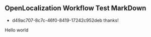 ## OpenLocalization Workflow Test MarkDown
* d49ac707-8c7c-46f0-8419-17242c952deb 
thanks!

Hello world